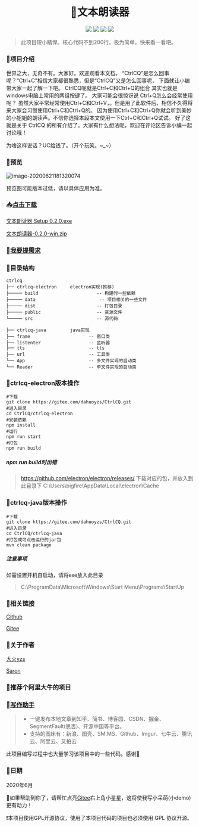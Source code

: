 <div align="center">
<h1>📝文本朗读器</h1>
<img src="https://img.shields.io/github/license/dahuoyzs/CtrlCQ"/>
<img src="https://img.shields.io/static/v1?label=electron&message=9.0.4&color="/>
<img src="https://img.shields.io/static/v1?label=java&message=1.8&color="/>
<img src="https://img.shields.io/static/v1?label=mac|win|linux&message=7.0.0&color=yellow"/>
</div>



> 此项目短小精悍。核心代码不到200行。极为简单。快来看一看吧。



### 📌项目介绍

世界之大，无奇不有。大家好。欢迎观看本文档。
“CtrlCQ”是怎么回事呢？“Ctrl+C”相信大家都很熟悉，但是“CtrlCQ”又是怎么回事呢，
下面就让小编带大家一起了解一下吧。
CtrlCQ呢就是Ctrl+C和Ctrl+Q的组合 其实也就是 windows电脑上常用的两组按键了。
大家可能会很惊讶说 Ctrl+Q怎么会经常使用呢？
虽然大家平常经常使用Ctrl+C和Ctrl+V，。但是用了此软件后，相信不久得将来大家会习惯使用Ctrl+C和Ctrl+Q的。
因为使用Ctrl+C和Ctrl+Q你就会听到美妙的小姐姐的朗读声。不信你选择本段本文使用一下Ctrl+C和Ctrl+Q试试。
好了这就是关于 CtrlCQ  的所有介绍了。大家有什么想法呢，欢迎在评论区告诉小编一起讨论哦！

为啥这样说话？UC给钱了。（开个玩笑。~_~）



### 📌预览

![image-20200621181320074](https://gitee.com/dahuoyzs/res/raw/master/img/image-20200621181320074.png)



预览图可能版本过低，请以具体应用为准。



### 📥[点击下载](https://gitee.com/dahuoyzs/CtrlCQ/releases/v0.2.0-beta)

[ 文本朗读器 Setup 0.2.0.exe](https://oss.bigfire.cn/soft/%E6%96%87%E6%9C%AC%E6%9C%97%E8%AF%BB%E5%99%A8%20Setup%200.2.0.exe)

[ 文本朗读器-0.2.0-win.zip](https://oss.bigfire.cn/soft/%E6%96%87%E6%9C%AC%E6%9C%97%E8%AF%BB%E5%99%A8-0.2.0-win.zip)

### 🙋[我要提需求](https://gitee.com/dahuoyzs/CtrlCQ/issues)



### 📌目录结构

```
ctrlcq
├── ctrlcq-electron 	electron实现(推荐)
├───── build                      -- 构建时一些依赖
├───── data                  	   -- 项目相关的一些文件
├───── dist                       -- 打包目录
├───── public                     -- 资源文件
└───── src                        -- 源代码

├── ctrlcq-java			java实现
├── frame                      -- 窗口类
├── listenter                  -- 监听器
├── tts                        -- tts
├── url                        -- 工具类
└── App                        -- 多文件实现的启动类
└── Reader                     -- 单文件实现的启动类
```



### 📌ctrlcq-electron版本操作

```shell
#下载
git clone https://gitee.com/dahuoyzs/CtrlCQ.git
#进入目录
cd CtrlCQ/ctrlcq-electron
#安装依赖
npm install
#运行
npm run start
#打包
npm run build
```

##### npm run build时出错

> https://github.com/electron/electron/releases/
> 下载对应的包，并放入到此目录下
> C:\Users\bigfire\AppData\Local\electron\Cache



### 📌ctrlcq-java版本操作

```shell
#下载
git clone https://gitee.com/dahuoyzs/CtrlCQ.git
#进入目录
cd CtrlCQ/ctrlcq-java
#打包成可点击运行的jar包
mvn clean package
```

##### 注意事项

如需设置开机自启动，请将exe放入此目录

> C:\ProgramData\Microsoft\Windows\Start Menu\Programs\StartUp



### 📌相关链接

[Github](https://github.com/dahuoyzs/CtrlCQ)

[Gitee](https://gitee.com/dahuoyzs/CtrlCQ)



### 📌关于作者

[大火yzs](https://gitee.com/dahuoyzs)

[Saron](https://gitee.com/Saron123_admin)



### 📌推荐个阿里大牛的项目



### 📝[写作助手](https://github.com/ystcode/BlogHelper)

> - 一键发布本地文章到知乎、简书、博客园、CSDN、掘金、SegmentFault(思否)、开源中国等平台。
> - 支持的图床有：新浪、图壳、SM.MS、Github、Imgur、七牛云、腾讯云、阿里云、又拍云

此项目编写过程中也大量学习该项目中的一些代码。感谢🙏



### 📌日期

2020年6月



🙏如果帮助到你了，请帮忙点亮[Gitee](https://giteecom/dahuoyzs/CtrlCQ)右上角小星星，这将使我写小呆萌(小demo)更有动力！

❗本项目使用GPL开源协议，使用了本项目代码的项目也必须使用 GPL 协议开源。



